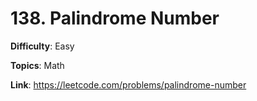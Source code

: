 # 138. Palindrome Number

**Difficulty**: Easy

**Topics**: Math

**Link**: https://leetcode.com/problems/palindrome-number
